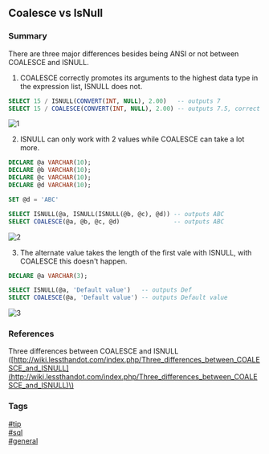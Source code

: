 ## Coalesce vs IsNull

### Summary
There are three major differences besides being ANSI or not between COALESCE and ISNULL.  
1. COALESCE correctly promotes its arguments to the highest data type in the expression list, ISNULL does not.  

```sql
SELECT 15 / ISNULL(CONVERT(INT, NULL), 2.00)   -- outputs 7
SELECT 15 / COALESCE(CONVERT(INT, NULL), 2.00) -- outputs 7.5, correct value
```

![1](https://cloud.githubusercontent.com/assets/19519411/21144633/0f2dbbca-c111-11e6-8210-9e2cfb0f6945.png)   

2. ISNULL can only work with 2 values while COALESCE can take a lot more.   

```sql
DECLARE @a VARCHAR(10);
DECLARE @b VARCHAR(10);
DECLARE @c VARCHAR(10);
DECLARE @d VARCHAR(10);

SET @d = 'ABC'

SELECT ISNULL(@a, ISNULL(ISNULL(@b, @c), @d)) -- outputs ABC
SELECT COALESCE(@a, @b, @c, @d)               -- outputs ABC
```

![2](https://cloud.githubusercontent.com/assets/19519411/21144634/0f31ac44-c111-11e6-81f5-50b97ed46dff.png)  

3. The alternate value takes the length of the first vale with ISNULL, with COALESCE this doesn't happen.

```sql
DECLARE @a VARCHAR(3);

SELECT ISNULL(@a, 'Default value')   -- outputs Def
SELECT COALESCE(@a, 'Default value') -- outputs Default value
```

![3](https://cloud.githubusercontent.com/assets/19519411/21144635/0f35052e-c111-11e6-90cb-6b25b3548fb2.png)  

### References
Three differences between COALESCE and ISNULL \([http://wiki.lessthandot.com/index.php/Three_differences_between_COALESCE_and_ISNULL](http://wiki.lessthandot.com/index.php/Three_differences_between_COALESCE_and_ISNULL)\)  

### Tags
[#tip](../../tips.md)  
[#sql](../sql.md)  
[#general](general.md)  